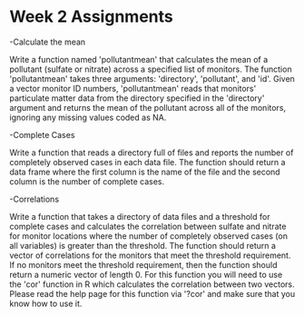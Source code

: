 # Week 2 Assignments

-Calculate the mean

Write a function named 'pollutantmean' that calculates the mean 
of a pollutant (sulfate or nitrate) across a specified list of monitors. 
The function 'pollutantmean' takes three arguments: 'directory', 'pollutant', and 'id'. 
Given a vector monitor ID numbers, 'pollutantmean' reads that monitors' particulate
matter data from the directory specified in the 'directory' argument and returns the 
mean of the pollutant across all of the monitors, ignoring any missing values coded as NA. 


-Complete Cases

Write a function that reads a directory full of files and reports the number of completely 
observed cases in each data file. The function should return a data frame where the first 
column is the name of the file and the second column is the number of complete cases. 

-Correlations

Write a function that takes a directory of data files and a threshold for complete cases 
and calculates the correlation between sulfate and nitrate for monitor locations where the 
number of completely observed cases (on all variables) is greater than the threshold. 
The function should return a vector of correlations for the monitors that meet the threshold requirement. 
If no monitors meet the threshold requirement, then the function should return a numeric vector of length 0.
For this function you will need to use the 'cor' function in R which calculates the correlation between two vectors.
Please read the help page for this function via '?cor' and make sure that you know how to use it.
